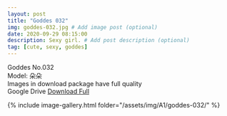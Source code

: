 ```yaml
---
layout: post
title: "Goddes 032"
img: goddes-032.jpg # Add image post (optional)
date: 2020-09-29 08:15:00
description: Sexy girl. # Add post description (optional)
tag: [cute, sexy, goddes]
---
```

Goddes No.032  
Model: 朵朵                   
Images in download package have full quality                    
Google Drive [Download Full](http://gestyy.com/eeC8Ov)

{% include image-gallery.html folder="/assets/img/A1/goddes-032/" %}
